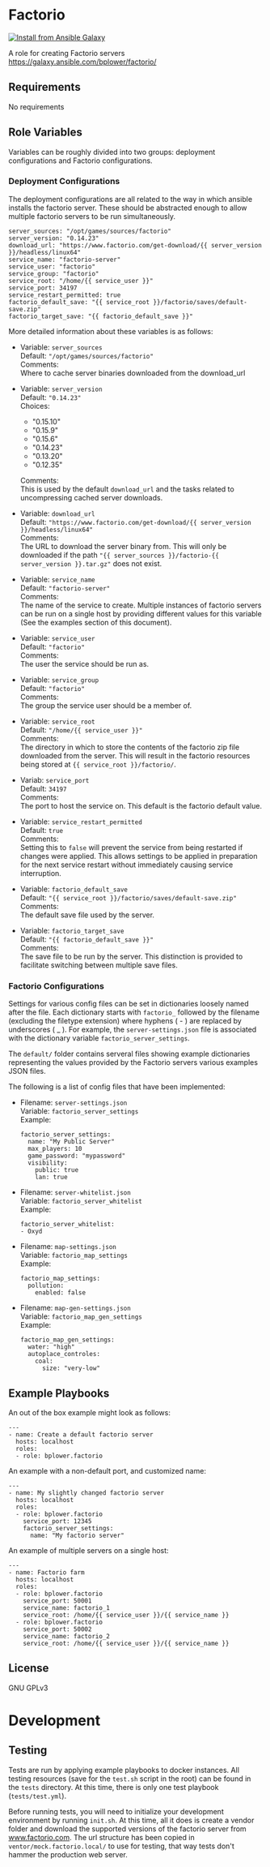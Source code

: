 # Factorio

[![Install from Ansible Galaxy](https://img.shields.io/badge/role-bplower.factorio-blue.svg)](https://galaxy.ansible.com/bplower/factorio/)

A role for creating Factorio servers
https://galaxy.ansible.com/bplower/factorio/

## Requirements

No requirements

## Role Variables

Variables can be roughly divided into two groups: deployment configurations and
Factorio configurations.

### Deployment Configurations

The deployment configurations are all related to the way in which ansible
installs the factorio server. These should be abstracted enough to allow
multiple factorio servers to be run simultaneously.

```
server_sources: "/opt/games/sources/factorio"
server_version: "0.14.23"
download_url: "https://www.factorio.com/get-download/{{ server_version }}/headless/linux64"
service_name: "factorio-server"
service_user: "factorio"
service_group: "factorio"
service_root: "/home/{{ service_user }}"
service_port: 34197
service_restart_permitted: true
factorio_default_save: "{{ service_root }}/factorio/saves/default-save.zip"
factorio_target_save: "{{ factorio_default_save }}"
```

More detailed information about these variables is as follows:

- Variable: `server_sources`<br>
  Default: `"/opt/games/sources/factorio"`<br>
  Comments: <br>
  Where to cache server binaries downloaded from the download_url

- Variable: `server_version`<br>
  Default: `"0.14.23"`<br>
  Choices:
  - "0.15.10"
  - "0.15.9"
  - "0.15.6"
  - "0.14.23"
  - "0.13.20"
  - "0.12.35"

  Comments:<br>
  This is used by the default `download_url` and the tasks related to
  uncompressing cached server downloads.

- Variable: `download_url`<br>
  Default: `"https://www.factorio.com/get-download/{{ server_version }}/headless/linux64"`<br>
  Comments:<br>
  The URL to download the server binary from. This will only be downloaded if
  the path `"{{ server_sources }}/factorio-{{ server_version }}.tar.gz"` does
  not exist.

- Variable: `service_name`<br>
  Default: `"factorio-server"`<br>
  Comments:<br>
  The name of the service to create. Multiple instances of factorio servers can
  be run on a single host by providing different values for this variable (See
  the examples section of this document).

- Variable: `service_user`<br>
  Default: `"factorio"`<br>
  Comments:<br>
  The user the service should be run as.

- Variable: `service_group`<br>
  Default: `"factorio"`<br>
  Comments:<br>
  The group the service user should be a member of.

- Variable: `service_root`<br>
  Default: `"/home/{{ service_user }}"`<br>
  Comments:<br>
  The directory in which to store the contents of the factorio zip file
  downloaded from the server. This will result in the factorio resources being
  stored at `{{ service_root }}/factorio/`.

- Variab: `service_port`<br>
  Default: `34197`<br>
  Comments:<br>
  The port to host the service on. This default is the factorio default value.

- Variable: `service_restart_permitted`<br>
  Default: `true`<br>
  Comments:<br>
  Setting this to `false` will prevent the service from being restarted if
  changes were applied. This allows settings to be applied in preparation for
  the next service restart without immediately causing service interruption.

- Variable: `factorio_default_save`<br>
  Default: `"{{ service_root }}/factorio/saves/default-save.zip"`<br>
  Comments:<br>
  The default save file used by the server.

- Variable: `factorio_target_save`<br>
  Default: `"{{ factorio_default_save }}"`<br>
  Comments:<br>
  The save file to be run by the server. This distinction is provided to
  facilitate switching between multiple save files.

### Factorio Configurations

Settings for various config files can be set in dictionaries loosely named after
the file. Each dictionary starts with `factorio_` followed by the filename
(excluding the filetype extension) where hyphens ( - ) are replaced by
underscores ( _ ). For example, the `server-settings.json` file is associated
with the dictionary variable `factorio_server_settings`.

The `default/` folder contains serveral files showing example dictionaries
representing the values provided by the Factorio servers various examples JSON
files.

The following is a list of config files that have been implemented:

- Filename: `server-settings.json`<br>
  Variable: `factorio_server_settings`<br>
  Example:
  ```
  factorio_server_settings:
    name: "My Public Server"
    max_players: 10
    game_password: "mypassword"
    visibility:
      public: true
      lan: true
  ```

- Filename: `server-whitelist.json`<br>
  Variable: `factorio_server_whitelist`<br>
  Example:
  ```
  factorio_server_whitelist:
  - Oxyd
  ```

- Filename: `map-settings.json`<br>
  Variable: `factorio_map_settings`<br>
  Example:
  ```
  factorio_map_settings:
    pollution:
      enabled: false
  ```

- Filename: `map-gen-settings.json`<br>
  Variable: `factorio_map_gen_settings`<br>
  Example:
  ```
  factorio_map_gen_settings:
    water: "high"
    autoplace_controles:
      coal:
        size: "very-low"
  ```

## Example Playbooks

An out of the box example might look as follows:

```
---
- name: Create a default factorio server
  hosts: localhost
  roles:
  - role: bplower.factorio
```

An example with a non-default port, and customized name:
```
---
- name: My slightly changed factorio server
  hosts: localhost
  roles:
  - role: bplower.factorio
    service_port: 12345
    factorio_server_settings:
      name: "My factorio server"
```

An example of multiple servers on a single host:
```
---
- name: Factorio farm
  hosts: localhost
  roles:
  - role: bplower.factorio
    service_port: 50001
    service_name: factorio_1
    service_root: /home/{{ service_user }}/{{ service_name }}
  - role: bplower.factorio
    service_port: 50002
    service_name: factorio_2
    service_root: /home/{{ service_user }}/{{ service_name }}
```

## License

GNU GPLv3

# Development

## Testing

Tests are run by applying example playbooks to docker instances. All testing
resources (save for the `test.sh` script in the root) can be found in the `tests`
directory. At this time, there is only one test playbook (`tests/test.yml`).

Before running tests, you will need to initialize your development environment
by running `init.sh`. At this time, all it does is create a vendor folder and
download the supported versions of the factorio server from www.factorio.com.
The url structure has been copied in `ventor/mock.factorio.local/` to use for
testing, that way tests don't hammer the production web server.
